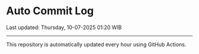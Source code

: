 # Auto Commit Log

Last updated: Thursday, 10-07-2025 01:20 WIB

---

This repository is automatically updated every hour using GitHub Actions.
